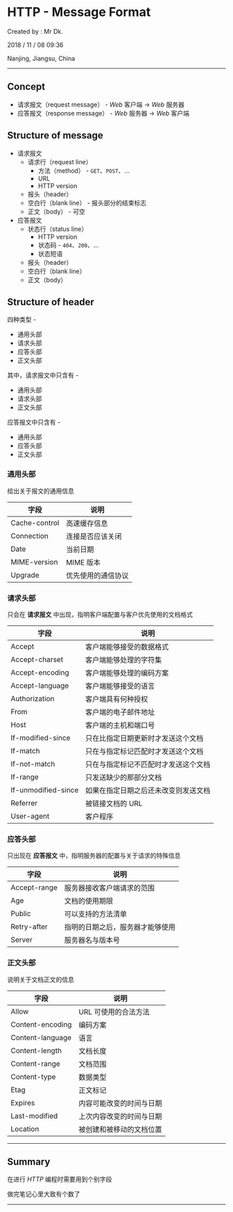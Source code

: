 # HTTP - Message Format

Created by : Mr Dk.

2018 / 11 / 08 09:36

Nanjing, Jiangsu, China

---

## Concept

* 请求报文（request message） - _Web_ 客户端 &rarr; _Web_ 服务器
* 应答报文（response message） - _Web_ 服务器 &rarr; _Web_ 客户端

## Structure of message

* 请求报文
  * 请求行（request line）
    * 方法（method） - `GET`、`POST`、...
    * URL
    * HTTP version
  * 报头（header）
  * 空白行（blank line） - 报头部分的结束标志
  * 正文（body） - 可空
* 应答报文
  * 状态行（status line）
    * HTTP version
    * 状态码 - `404`、`200`、...
    * 状态短语
  * 报头（header）
  * 空白行（blank line）
  * 正文（body）

## Structure of header

四种类型 - 

* 通用头部
* 请求头部
* 应答头部
* 正文头部

其中，请求报文中只含有 - 

* 通用头部
* 请求头部
* 正文头部

应答报文中只含有 - 

* 通用头部
* 应答头部
* 正文头部

### 通用头部

给出关于报文的通用信息

| 字段          | 说明               |
| ------------- | ------------------ |
| Cache-control | 高速缓存信息       |
| Connection    | 连接是否应该关闭   |
| Date          | 当前日期           |
| MIME-version  | MIME 版本          |
| Upgrade       | 优先使用的通信协议 |

### 请求头部

只会在 __请求报文__ 中出现，指明客户端配置与客户优先使用的文档格式

| 字段                | 说明                                 |
| ------------------- | ------------------------------------ |
| Accept              | 客户端能够接受的数据格式             |
| Accept-charset      | 客户端能够处理的字符集               |
| Accept-encoding     | 客户端能够处理的编码方案             |
| Accept-language     | 客户端能够接受的语言                 |
| Authorization       | 客户端具有何种授权                   |
| From                | 客户端的电子邮件地址                 |
| Host                | 客户端的主机和端口号                 |
| If-modified-since   | 只在比指定日期更新时才发送这个文档   |
| If-match            | 只在与指定标记匹配时才发送这个文档   |
| If-not-match        | 只在与指定标记不匹配时才发送这个文档 |
| If-range            | 只发送缺少的那部分文档               |
| If-unmodified-since | 如果在指定日期之后还未改变则发送文档 |
| Referrer            | 被链接文档的 URL                     |
| User-agent          | 客户程序                             |

### 应答头部

只出现在 __应答报文__ 中，指明服务器的配置与关于请求的特殊信息

| 字段         | 说明                             |
| ------------ | -------------------------------- |
| Accept-range | 服务器接收客户端请求的范围       |
| Age          | 文档的使用期限                   |
| Public       | 可以支持的方法清单               |
| Retry-after  | 指明的日期之后，服务器才能够使用 |
| Server       | 服务器名与版本号                 |

### 正文头部

说明关于文档正文的信息

| 字段             | 说明                     |
| ---------------- | ------------------------ |
| Allow            | URL 可使用的合法方法     |
| Content-encoding | 编码方案                 |
| Content-language | 语言                     |
| Content-length   | 文档长度                 |
| Content-range    | 文档范围                 |
| Content-type     | 数据类型                 |
| Etag             | 正文标记                 |
| Expires          | 内容可能改变的时间与日期 |
| Last-modified    | 上次内容改变的时间与日期 |
| Location         | 被创建和被移动的文档位置 |

---

## Summary

在进行 _HTTP_ 编程时需要用到个别字段

做完笔记心里大致有个数了

---

